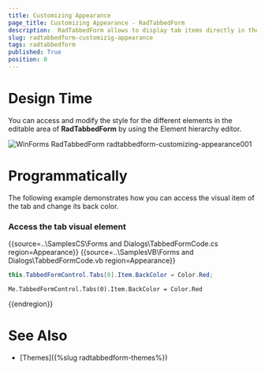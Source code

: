 ```yaml
---
title: Customizing Appearance
page_title: Customizing Appearance - RadTabbedForm
description:  RadTabbedForm allows to display tab items directly in the title bar  
slug: radtabbedform-customizig-appearance
tags: radtabbedform
published: True
position: 0
---
```


# Design Time

You can access and modify the style for the different elements in the editable area of __RadTabbedForm__ by using the Element hierarchy editor.

![WinForms RadTabbedForm radtabbedform-customizing-appearance001](images/customizing-appearance001.png)


# Programmatically

The following example demonstrates how you can access the visual item of the tab and change its back color. 

### Access the tab visual element

{{source=..\SamplesCS\Forms and Dialogs\TabbedFormCode.cs region=Appearance}} 
{{source=..\SamplesVB\Forms and Dialogs\TabbedFormCode.vb region=Appearance}}
````C#
this.TabbedFormControl.Tabs[0].Item.BackColor = Color.Red;

````
````VB.NET
Me.TabbedFormControl.Tabs(0).Item.BackColor = Color.Red

```` 

{{endregion}}  


# See Also

* [Themes]({%slug radtabbedform-themes%})
